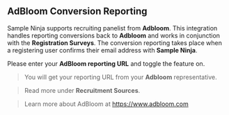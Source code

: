 ## AdBloom Conversion Reporting

Sample Ninja supports recruiting panelist from **Adbloom**. This integration handles reporting conversions back to **Adbloom** and works in conjunction with the **Registration Surveys**. The conversion reporting takes place when a registering user confirms their email address with **Sample Ninja**.

Please enter your **AdBloom reporting URL** and toggle the feature on. 

> You will get your reporting URL from your **Adbloom** representative.

> Read more under **Recruitment Sources**.

> Learn more about AdBloom at https://www.adbloom.com
